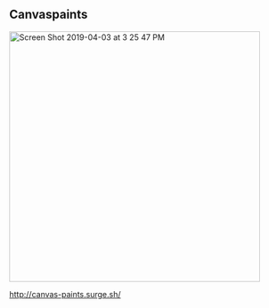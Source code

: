 ## Canvaspaints

<img width="450" alt="Screen Shot 2019-04-03 at 3 25 47 PM" src="https://user-images.githubusercontent.com/28902787/55519402-76037a80-562c-11e9-8120-6b2dfef73bf1.png">


http://canvas-paints.surge.sh/
